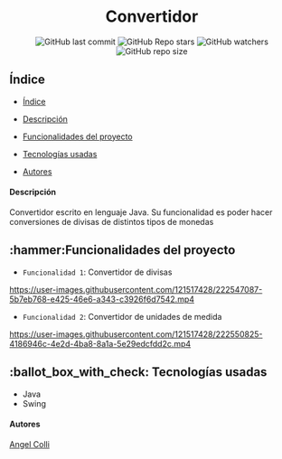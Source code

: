 <h1 align="center"> Convertidor </h1>

<p align="center">
<img alt="GitHub last commit" src="https://img.shields.io/github/last-commit/NoxSlow99/convertidor">

<img alt="GitHub Repo stars" src="https://img.shields.io/github/stars/NoxSlow99/convertidor?style=social">

<img alt="GitHub watchers" src="https://img.shields.io/github/watchers/NoxSlow99/convertidor?style=social">

<img alt="GitHub repo size" src="https://img.shields.io/github/repo-size/NoxSlow99/convertidor">
</p>

<h2 name="indice"> Índice </h2>

- [Índice](#indice)

- [Descripción](#descripcion)

- [Funcionalidades del proyecto](#funcionalidades-del-proyecto)

- [Tecnologías usadas](#tecnologias-usadas)

- [Autores](#autores)

<h4 name="descripcion"> Descripción </h4>
<p> Convertidor escrito en lenguaje Java. Su funcionalidad es poder hacer conversiones de divisas de distintos tipos de monedas</p>

<h2 name="funcionalidades-del-proyecto"> :hammer:Funcionalidades del proyecto </h2>

- `Funcionalidad 1`: Convertidor de divisas

https://user-images.githubusercontent.com/121517428/222547087-5b7eb768-e425-46e6-a343-c3926f6d7542.mp4

- `Funcionalidad 2`: Convertidor de unidades de medida

https://user-images.githubusercontent.com/121517428/222550825-4186946c-4e2d-4ba8-8a1a-5e29edcfdd2c.mp4

<h2 name="tecnologias-usadas"> :ballot_box_with_check: Tecnologías usadas </h2>

- Java
- Swing

<h4> Autores </h4>

<a href="https://github.com/NoxSlow99" target="_blank" name="autores"> Angel Colli </a>
